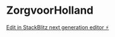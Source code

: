 # ZorgvoorHolland

[Edit in StackBlitz next generation editor ⚡️](https://stackblitz.com/~/github.com/DateKelly/ZorgvoorHolland)